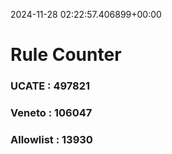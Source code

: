 2024-11-28 02:22:57.406899+00:00
# Rule Counter 
 ### UCATE : 497821

 ### Veneto : 106047

 ### Allowlist : 13930